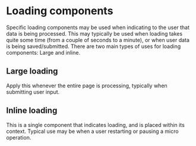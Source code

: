 # Loading components

Specific loading components may be used when indicating to the user that data is being processed. This may typically be used when loading takes quite some time (from a couple of seconds to a minute), or when user data is being saved/submitted. There are two main types of uses for loading components: Large and inline.

## Large loading

Apply this whenever the entire page is processing, typically when submitting user input.

## Inline loading

This is a single component that indicates loading, and is placed within its context. Typical use may be when a user restarting or pausing a micro operation.
